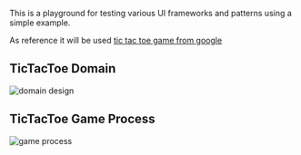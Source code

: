 This is a playground for testing various UI frameworks and patterns using a simple example.

As reference it will be used [tic tac toe game from google][1]

## TicTacToe Domain

![domain design](https://www.plantuml.com/plantuml/proxy?cache=no&src=https://raw.githubusercontent.com/Gotcha7770/TicTacToe/main/Diagrams/design.puml&fmt=svg)

## TicTacToe Game Process

![game process](https://www.plantuml.com/plantuml/proxy?cache=no&src=https://raw.githubusercontent.com/Gotcha7770/TicTacToe/main/Diagrams/game-process.puml&fmt=svg)

[1]: https://www.google.com/search?q=TicTacToe&oq=TicTacToe&gs_lcrp=EgZjaHJvbWUyDggAEEUYJxg5GIAEGIoFMgYIARBFGDsyDggCEEUYJxg7GIAEGIoFMgkIAxAAGAoYgAQyCQgEEAAYChiABDIGCAUQRRg8MgYIBhBFGDwyBggHEEUYPKgCALACAA&sourceid=chrome&ie=UTF-8

